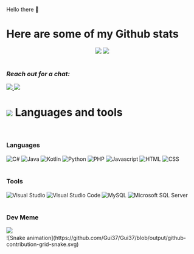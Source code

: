 Hello there 👋

<h1>Here are some of my Github stats</h1>

<div align = "center">
  <img height="180em" src="https://gui37-readme-stats.vercel.app/api?username=Gui37&show_icons=true&theme=algolia&include_all_commits=true&count_private=true" />
  <img height="180em" src="https://gui37-readme-stats.vercel.app/api/top-langs/?username=Gui37&layout=compact&hide=css,html&langs_count=7&theme=algolia"/>
</div>

<br />

### ***Reach out for a chat:***

<a href="https://www.linkedin.com/in/guifty-maturino-ananias-335b28155/">
<img src="https://img.shields.io/badge/linkedin%20-%230077B5.svg?&style=for-the-badge&logo=linkedin&logoColor=white"/>
</a>
<a href="mailto:guifty32@gmail.com"><img src="https://img.shields.io/badge/-Gmail-%23333?style=for-the-badge&logo=gmail&logoColor=red" target="_blank"></a>

<div align="left"> 
  <h1><img src="https://media.giphy.com/media/UvPvsX9oMlMWs/giphy.gif" height="30px"> Languages and tools</h1>
  <div style="display: inline_block"><br>
    <h3>Languages</h3>
    <img align="center" alt="C#" height="30" width="40" src="https://cdn.jsdelivr.net/gh/devicons/devicon/icons/csharp/csharp-original.svg">
    <img align="center" alt="Java" height="30" width="40" src="https://cdn.jsdelivr.net/gh/devicons/devicon/icons/java/java-original.svg">
    <img align="center" alt="Kotlin" height="30" width="40" src="https://cdn.jsdelivr.net/gh/devicons/devicon/icons/kotlin/kotlin-original.svg"> 
    <img align="center" alt="Python" height="30" width="40" src="https://cdn.jsdelivr.net/gh/devicons/devicon/icons/python/python-original.svg"> 
    <img align="center" alt="PHP" height="30" width="40" src="https://cdn.jsdelivr.net/gh/devicons/devicon/icons/php/php-original.svg"> 
    <img align="center" alt="Javascript" height="30" width="40" src="https://cdn.jsdelivr.net/gh/devicons/devicon/icons/javascript/javascript-original.svg"> 
    <img align="center" alt="HTML" height="30" width="40" src="https://cdn.jsdelivr.net/gh/devicons/devicon/icons/html5/html5-original.svg"> 
    <img align="center" alt="CSS" height="30" width="40" src="https://cdn.jsdelivr.net/gh/devicons/devicon/icons/css3/css3-original.svg"> 
  
 </div>
 <div style="display: inline_block"><br>
    <h3>Tools</h3>
    <img align="center" alt="Visual Studio" height="30" width="40" src="https://cdn.jsdelivr.net/gh/devicons/devicon/icons/visualstudio/visualstudio-plain.svg"> 
    <img align="center" alt="Visual Studio Code" height="30" width="40" src="https://cdn.jsdelivr.net/gh/devicons/devicon/icons/vscode/vscode-original-wordmark.svg">
    <img align="center" alt="MySQL" height="30" width="40" src="https://cdn.jsdelivr.net/gh/devicons/devicon/icons/mysql/mysql-original-wordmark.svg">
    <img align="center" alt="Microsoft SQL Server" height="30" width="40" src="https://cdn.jsdelivr.net/gh/devicons/devicon/icons/microsoftsqlserver/microsoftsqlserver-plain-wordmark.svg">

  
 </div>

</div>
  
<br />
 <h3>Dev Meme</h3>
<img src='https://randommeme-five.vercel.app/' style="height: 400px;"/>
<br />
![Snake animation](https://github.com/Gui37/Gui37/blob/output/github-contribution-grid-snake.svg)
